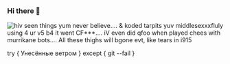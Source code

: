 ### Hi there 👋

<!--
**b0r3dd3v/b0r3dd3v** is a ✨ _special_ ✨ repository because its `README.md` (this file) appears on your GitHub profile.
\\suxxxes-->
![hiv seen things yum never believe.... & koded tarpits yuv middlesexxxfluly using 4 ur v5 b4 it went CF***.... iV even did qfoo when played chees with murrikane bots.... All these thighs will bgone evt, like tears in i915](https://user-images.githubusercontent.com/44746806/112784943-86079680-905b-11eb-9721-5f2e0a014e4b.jpeg)

try { Унесённые ветром  }
except { git --fail }
